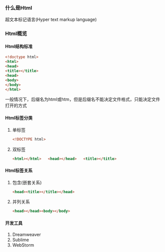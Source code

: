 ### 什么是Html

超文本标记语言\(Hyper  text markup  language\)

### Html概览

#### Html结构标准

```html
<!doctype html>
<html>
<head>
<title></title>
<head>
<body>
</body>
</html>
```

一般情况下，后缀名为html或htm，但是后缀名不能决定文件格式，只能决定文件打开的方式

#### Html标签分类

1. 单标签  

	```html 
	<!DOCTYPE html>
	```
	
2. 双标签  

	```html
	<html></html>   <head></head>   <title></title>
	```

#### Html标签关系

1. 包含(嵌套关系) 

	```html
	<head><title></title></head>
	```
	
2. 并列关系

	```html
	<head></head><body></body>
	```

#### 开发工具

1. Dreamweaver
2. Sublime
3. WebStorm
